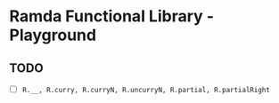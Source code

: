 # Ramda Functional Library - Playground

## TODO

- [ ] `R.__, R.curry, R.curryN, R.uncurryN, R.partial, R.partialRight`
